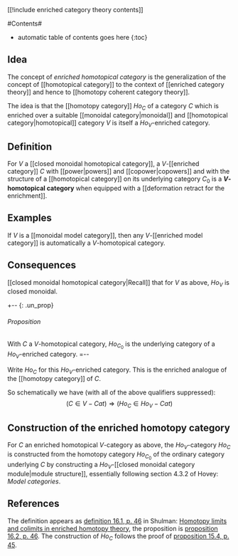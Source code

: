 
<div class="rightHandSide toc">
[[!include enriched category theory contents]]
</div>


#Contents#
* automatic table of contents goes here
{:toc}

## Idea ##

The concept of _enriched homotopical category_ is the generalization of the concept of [[homotopical category]] to the context of [[enriched category theory]] and hence to [[homotopy coherent category theory]].

The idea is that the [[homotopy category]] $Ho_C$ of a category $C$ which is enriched over a suitable [[monoidal category|monoidal]]  and [[homotopical category|homotopical]] category $V$ is itself a $Ho_V$-enriched category.

## Definition ##

For $V$ a [[closed monoidal homotopical category]],
a $V$-[[enriched category]] $C$ with [[power|powers]] and [[copower|copowers]] and with the structure of a [[homotopical category]] on its underlying category $C_0$ is a **$V$-homotopical category** when equipped with a [[deformation retract for the enrichment]].

## Examples ##

If $V$ is a [[monoidal model category]], then any $V$-[[enriched model category]] is automatically a $V$-homotopical category.

## Consequences ##

[[closed monoidal homotopical category|Recall]] that for $V$ as above, $Ho_V$ is closed monoidal.

+-- {: .un_prop}
###### Proposition
With $C$ a $V$-homotopical category, $Ho_{C_0}$ is the underlying category of a $Ho_V$-enriched category.
=--

Write $Ho_C$ for this $Ho_V$-enriched category.  This is the enriched analogue of the [[homotopy category]] of $C$.

So schematically we have (with all of the above qualifiers suppressed):
$$
  (C \in V-Cat) \Rightarrow (Ho_C \in Ho_V-Cat)
$$

## Construction of the enriched homotopy category ##

For $C$ an enriched homotopical $V$-category as above, the  $Ho_V$-category $Ho_C$ is constructed from the homotopy category $Ho_{C_0}$ of the ordinary category underlying $C$ by constructing a $Ho_V$-[[closed monoidal category module|module structure]], essentially following 
section 4.3.2 of Hovey: _Model categories_.

## References ##

The definition appears as [definition 16.1, p. 46](http://arxiv.org/PS_cache/math/pdf/0610/0610194v1.pdf#page=46) in Shulman: [Homotopy limits and colimits in enriched homotopy theory](http://arxiv.org/abs/math.AT/0610194v1), the proposition is [proposition 16.2, p. 46](http://arxiv.org/PS_cache/math/pdf/0610/0610194v1.pdf#page=46). The construction of $Ho_C$ follows the proof of [proposition 15.4, p. 45](http://arxiv.org/PS_cache/math/pdf/0610/0610194v1.pdf#page=46).
